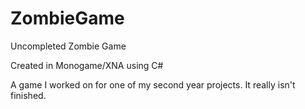 # ZombieGame
Uncompleted Zombie Game

Created in Monogame/XNA using C# 

A game I worked on for one of my second year projects. It really isn't finished. 
